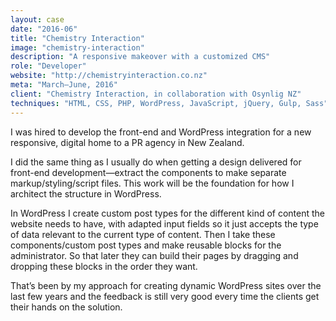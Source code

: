 ```yaml
---
layout: case
date: "2016-06"
title: "Chemistry Interaction"
image: "chemistry-interaction"
description: "A responsive makeover with a customized CMS"
role: "Developer"
website: "http://chemistryinteraction.co.nz"
meta: "March–June, 2016"
client: "Chemistry Interaction, in collaboration with Osynlig NZ"
techniques: "HTML, CSS, PHP, WordPress, JavaScript, jQuery, Gulp, Sass"
---
```


I was hired to develop the front-end and WordPress integration for a new responsive, digital home to a PR agency in New Zealand.

I did the same thing as I usually do when getting a design delivered for front-end development—extract the components to make separate markup/styling/script files. This work will be the foundation for how I architect the structure in WordPress.

In WordPress I create custom post types for the different kind of content the website needs to have, with adapted input fields so it just accepts the type of data relevant to the current type of content. Then I take these components/custom post types and make reusable blocks for the administrator. So that later they can build their pages by dragging and dropping these blocks in the order they want.

That’s been by my approach for creating dynamic WordPress sites over the last few years and the feedback is still very good every time the clients get their hands on the solution.
